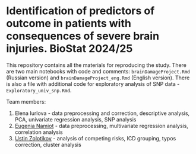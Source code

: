 # Identification of predictors of outcome in patients with consequences of severe brain injuries. BioStat 2024/25

This repository contains all the materials for reproducing the study. There are two main notebooks with code and comments: `brainDamageProject.Rmd` (Russian version) and `brainDamageProject_eng.Rmd` (English version). There is also a file with additional code for exploratory analysis of SNP data - `Exploratory_univ_snp.Rmd`.

Team members:
1. Elena Iurlova - data preprocessing and correction, descriptive analysis, PCA, univariate regression analysis, SNP analysis
2. [Eugenia Namiot](https://github.com/JaneNamiot) - data preprocessing, multivariate regression analysis, correlation analysis
3. [Ustin Zolotikov](https://github.com/glitchheadgit) - analysis of competing risks, ICD grouping, typos correction, cluster analysis
